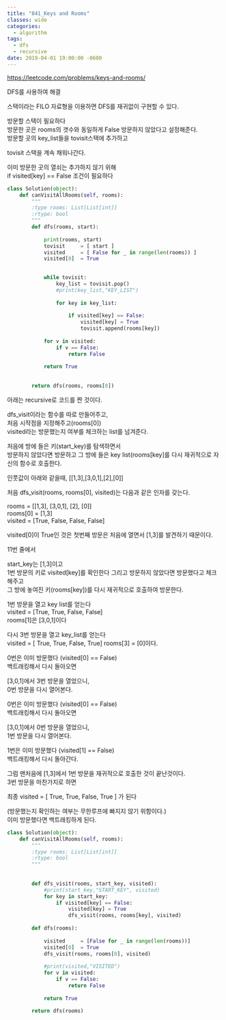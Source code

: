 ```yaml
---
title: "841_Keys and Rooms"
classes: wide
categories:
  - algorithm
tags:
  - dfs
  - recursive
date: 2019-04-01 19:00:00 -0600
---
```


https://leetcode.com/problems/keys-and-rooms/



DFS를 사용하여 해결  

스택이라는 FILO 자료형을 이용하면 DFS를 재귀없이 구현할 수 있다.

방문할 스택이 필요하다  
방문한 곳은 rooms의 갯수와 동일하게 False 방문하지 않았다고 설정해준다.  
방문할 곳의 key_list들을 tovisit스택에 추가하고  

tovisit 스택을 계속 채워나간다.  

이미 방문한 곳의 열쇠는 추가하지 않기 위해  
if visited[key] == False 조건이 필요하다

```python
class Solution(object):
    def canVisitAllRooms(self, rooms):
        """
        :type rooms: List[List[int]]
        :rtype: bool
        """
        def dfs(rooms, start):
            
            print(rooms, start)
            tovisit     = [ start ]
            visited     = [ False for _ in range(len(rooms)) ]
            visited[0]  = True

            
            while tovisit:
                key_list = tovisit.pop()    
                #print(key_list,"KEY_LIST")
                
                for key in key_list:
                    
                    if visited[key] == False:
                        visited[key] = True
                        tovisit.append(rooms[key])
                        
            for v in visited:
                if v == False:
                    return False
                
            return True               
                    
                
        return dfs(rooms, rooms[0])
```

아래는 recursive로 코드를 짠 것이다.

dfs_visit이라는 함수를 따로 만들어주고,  
처음 시작점을 지정해주고(rooms[0])  
visited라는 방문했는지 여부를 체크하는 list를 넘겨준다.  

처음에 방에 들은 키(start_key)를
탐색하면서  
방문하지 않았다면 방문하고 그 방에 들은 key list(rooms[key]를 다시 재귀적으로 자신의 함수로 호출한다.  

인풋값이 아래와 같을때,
[[1,3],[3,0,1],[2],[0]]

처음 dfs_visit(rooms, rooms[0], visited)는 다음과 같은 인자를 갖는다.

rooms     = [[1,3], [3,0,1], [2], [0]]  
rooms[0]  = [1,3]  
visited   = [True, False, False, False]  

visited[0]이 True인 것은 첫번째 방문은 처음에 열면서 [1,3]를 발견하기 때문이다.   

11번 줄에서

start_key는 [1,3]이고  
1번 방문의 키로 visited[key]를 확인한다 
그리고 방문하지 않았다면 방문했다고 체크해주고  
그 방에 놓여진 키(rooms[key])를 다시 재귀적으로 호출하여 방문한다.  

1번 방문을 열고 key list를 얻는다  
visited = [True, True, False, False]  
rooms[1]은 [3,0,1]이다  
  
다시 3번 방문을 열고 key_list를 얻는다  
visited = [ True, True, False, True]
rooms[3] = [0]이다.  

0번은 이미 방문했다 (visited[0] == False)  
백트래킹해서 다시 돌아오면  
  
[3,0,1]에서 3번 방문을 열었으니,  
0번 방문을 다시 열어본다.  

0번은 이미 방문했다 (visited[0] == False)  
백트래킹해서 다시 돌아오면  
  
[3,0,1]에서 0번 방문을 열었으니,  
1번 방문을 다시 열어본다. 
  
1번은 이미 방문했다 (visited[1] == False)  
백트래킹해서 다시 돌아간다.

그럼 맨처음에 [1,3]에서 1번 방문을 재귀적으로 호출한 것이 끝난것이다.  
3번 방문을 마찬가지로 하면  
  
최종 visited = [ True, True, False, True ] 가 된다


(방문했는지 확인하는 여부는 무한루프에 빠지지 않기 위함이다.)  
이미 방문했다면 백트래킹하게 된다.  

```python
class Solution(object):
    def canVisitAllRooms(self, rooms):
        """
        :type rooms: List[List[int]]
        :rtype: bool
        """
        
        
        def dfs_visit(rooms, start_key, visited):
            #print(start_key,"START_KEY", visited)
            for key in start_key:
                if visited[key] == False:
                    visited[key] = True
                    dfs_visit(rooms, rooms[key], visited)
            
        def dfs(rooms):
                        
            visited     = [False for _ in range(len(rooms))]
            visited[0]  = True
            dfs_visit(rooms, rooms[0], visited)
        
            #print(visited,"VISITED")
            for v in visited:
                if v == False:
                    return False
                
            return True
            
        return dfs(rooms)
```   
